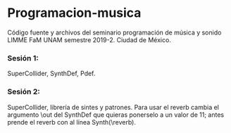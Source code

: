 # Programacion-musica
Código fuente y archivos del seminario programación de música y sonido LIMME FaM UNAM semestre 2019-2. Ciudad de México.

### Sesión 1: 
SuperCollider, SynthDef, Pdef.

### Sesión 2: 
SuperCollider, librería de sintes y patrones. Para usar el reverb cambia el argumento \out del SynthDef que quieras ponerselo a un valor de 11; antes prende el reverb con al línea Synth(\reverb).
